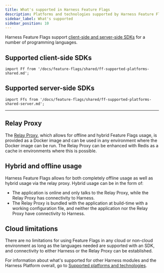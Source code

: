 ```yaml
---
title: What's supported in Harness Feature Flags
description: Platforms and technologies supported by Harness Feature Flags
sidebar_label: What's supported
sidebar_position: 10
---
```


Harness Feature Flags support [client-side and server-side SDKs](/docs/feature-flags/ff-sdks/sdk-overview/client-side-and-server-side-sdks.md) for a number of programming languages.

## Supported client-side SDKs

```mdx-code-block
import Ff from '/docs/feature-flags/shared/ff-supported-platforms-shared.md';
```

<Ff />

## Supported server-side SDKs

```mdx-code-block
import Ffs from '/docs/feature-flags/shared/ff-supported-platforms-shared-server.md';
```

<Ffs />

***

## Relay Proxy
The [Relay Proxy](/docs/feature-flags/relay-proxy/), which allows for offline and hybrid Feature Flags usage, is provided as a Docker image and can be used in any environment where the Docker image can be run. The Relay Proxy can be enhanced with Redis as a cache in environments where this is possible.

## Hybrid and offline usage

Harness Feature Flags allows for both completely offline usage as well as hybrid usage via the relay proxy. Hybrid usage can be in the form of:

- The application is online and only talks to the Relay Proxy, while the Relay Proxy has connectivity to Harness.
- The Relay Proxy is bundled with the application at build-time with a working configuration file, and neither the application nor the Relay Proxy have connectivity to Harness.

## Cloud limitations

There are no limitations for using Feature Flags in any cloud or non-cloud environment as long as the languages needed are supported with an SDK, and connectivity to either Harness or the Relay Proxy can be established.

For information about what's supported for other Harness modules and the Harness Platform overall, go to [Supported platforms and technologies](/docs/getting-started/supported-platforms-and-technologies.md).

